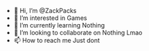 - 👋 Hi, I’m @ZackPacks
- 👀 I’m interested in Games
- 🌱 I’m currently learning Nothing
- 💞️ I’m looking to collaborate on Nothing Lmao
- 📫 How to reach me Just dont

<!---
ZackPacks/ZackPacks is a ✨ special ✨ repository because its `README.md` (this file) appears on your GitHub profile.
You can click the Preview link to take a look at your changes.
--->
